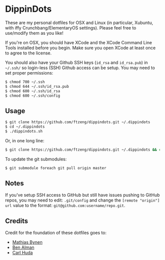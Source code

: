 # DippinDots

These are my personal dotfiles for OSX and Linux (in particular, Xubuntu, with iffy Crunchbang/ElementaryOS settings).
Please feel free to use/modify them as you like!

If you're on OSX, you should have XCode and the XCode Command Line Tools
installed before you begin. Make sure you open XCode at least once to agree to the
license.

You should also have your Github SSH keys (`id_rsa` and `id_rsa.pub`) in
`~/.ssh/` so login-less (SSH) Github access can be setup. You may need
to set proper permissions:
```bash
$ chmod 700 ~/.ssh
$ chmod 644 ~/.ssh/id_rsa.pub
$ chmod 600 ~/.ssh/id_rsa
$ chmod 600 ~/.ssh/config
```

## Usage
```bash
$ git clone https://github.com/ftzeng/dippindots.git ~/.dippindots
$ cd ~/.dippindots
$ ./dippindots.sh
```

Or, in one long line:
```bash
$ git clone https://github.com/ftzeng/dippindots.git ~/.dippindots && cd ~/.dippindots && ./dippindots.sh
```

To update the git submodules:
```bash
$ git submodule foreach git pull origin master
```

## Notes
If you've setup SSH access to GitHub but still have issues pushing
to GitHub repos, you may need to edit: `.git/config` and change the
`[remote "origin"]` `url` value to the format:
`git@github.com:username/repo.git`.

## Credits
Credit for the foundation of these dotfiles goes to:
* [Mathias Bynen](http://mths.be/dotfiles)
* [Ben Alman](https://github.com/cowboy/dotfiles)
* [Carl Huda](https://github.com/carlhuda/janus)
